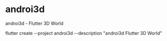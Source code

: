 # androi3d
androi3d - Flutter 3D World 

flutter create --project androi3d --description "androi3d Flutter 3D World"


